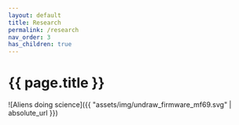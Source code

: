 ```yaml
---
layout: default
title: Research
permalink: /research
nav_order: 3
has_children: true
---
```


# {{ page.title }}

![Aliens doing science]({{ "assets/img/undraw_firmware_mf69.svg" | absolute_url }})